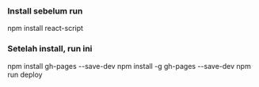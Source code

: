 ### Install sebelum run

npm install react-script

### Setelah install, run ini

npm install gh-pages --save-dev
npm install -g gh-pages --save-dev
npm run deploy
